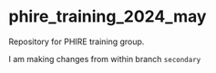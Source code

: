 # phire_training_2024_may

Repository for PHIRE training group.

I am making changes from within branch `secondary` 
